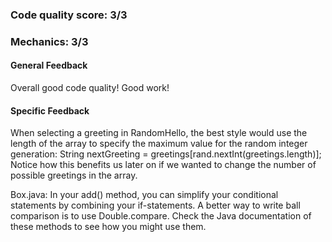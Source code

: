 ### Code quality score: 3/3

### Mechanics: 3/3

#### General Feedback
Overall good code quality! Good work!
#### Specific Feedback
When selecting a greeting in RandomHello, the best style would use the length
of the array to specify the maximum value for the random integer generation:
String nextGreeting = greetings[rand.nextInt(greetings.length)];
Notice how this benefits us later on if we wanted to change the number of
possible greetings in the array.

Box.java:
In your add() method, you can simplify your conditional statements by combining your if-statements.
A better way to write ball comparison is to use Double.compare.  Check
the Java documentation of these methods to see how you might use them.